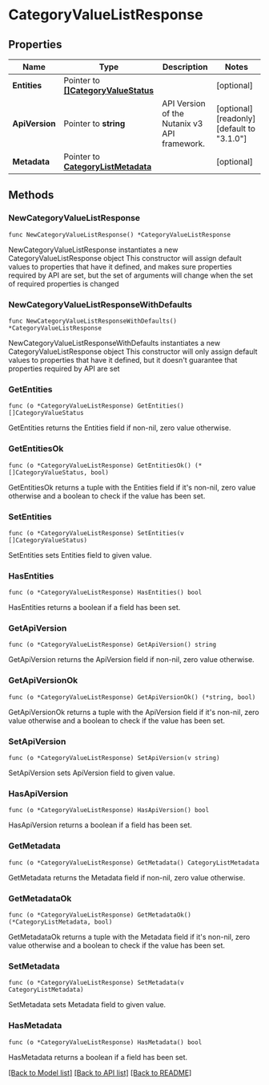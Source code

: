 # CategoryValueListResponse

## Properties

Name | Type | Description | Notes
------------ | ------------- | ------------- | -------------
**Entities** | Pointer to [**[]CategoryValueStatus**](CategoryValueStatus.md) |  | [optional] 
**ApiVersion** | Pointer to **string** | API Version of the Nutanix v3 API framework. | [optional] [readonly] [default to "3.1.0"]
**Metadata** | Pointer to [**CategoryListMetadata**](CategoryListMetadata.md) |  | [optional] 

## Methods

### NewCategoryValueListResponse

`func NewCategoryValueListResponse() *CategoryValueListResponse`

NewCategoryValueListResponse instantiates a new CategoryValueListResponse object
This constructor will assign default values to properties that have it defined,
and makes sure properties required by API are set, but the set of arguments
will change when the set of required properties is changed

### NewCategoryValueListResponseWithDefaults

`func NewCategoryValueListResponseWithDefaults() *CategoryValueListResponse`

NewCategoryValueListResponseWithDefaults instantiates a new CategoryValueListResponse object
This constructor will only assign default values to properties that have it defined,
but it doesn't guarantee that properties required by API are set

### GetEntities

`func (o *CategoryValueListResponse) GetEntities() []CategoryValueStatus`

GetEntities returns the Entities field if non-nil, zero value otherwise.

### GetEntitiesOk

`func (o *CategoryValueListResponse) GetEntitiesOk() (*[]CategoryValueStatus, bool)`

GetEntitiesOk returns a tuple with the Entities field if it's non-nil, zero value otherwise
and a boolean to check if the value has been set.

### SetEntities

`func (o *CategoryValueListResponse) SetEntities(v []CategoryValueStatus)`

SetEntities sets Entities field to given value.

### HasEntities

`func (o *CategoryValueListResponse) HasEntities() bool`

HasEntities returns a boolean if a field has been set.

### GetApiVersion

`func (o *CategoryValueListResponse) GetApiVersion() string`

GetApiVersion returns the ApiVersion field if non-nil, zero value otherwise.

### GetApiVersionOk

`func (o *CategoryValueListResponse) GetApiVersionOk() (*string, bool)`

GetApiVersionOk returns a tuple with the ApiVersion field if it's non-nil, zero value otherwise
and a boolean to check if the value has been set.

### SetApiVersion

`func (o *CategoryValueListResponse) SetApiVersion(v string)`

SetApiVersion sets ApiVersion field to given value.

### HasApiVersion

`func (o *CategoryValueListResponse) HasApiVersion() bool`

HasApiVersion returns a boolean if a field has been set.

### GetMetadata

`func (o *CategoryValueListResponse) GetMetadata() CategoryListMetadata`

GetMetadata returns the Metadata field if non-nil, zero value otherwise.

### GetMetadataOk

`func (o *CategoryValueListResponse) GetMetadataOk() (*CategoryListMetadata, bool)`

GetMetadataOk returns a tuple with the Metadata field if it's non-nil, zero value otherwise
and a boolean to check if the value has been set.

### SetMetadata

`func (o *CategoryValueListResponse) SetMetadata(v CategoryListMetadata)`

SetMetadata sets Metadata field to given value.

### HasMetadata

`func (o *CategoryValueListResponse) HasMetadata() bool`

HasMetadata returns a boolean if a field has been set.


[[Back to Model list]](../README.md#documentation-for-models) [[Back to API list]](../README.md#documentation-for-api-endpoints) [[Back to README]](../README.md)


